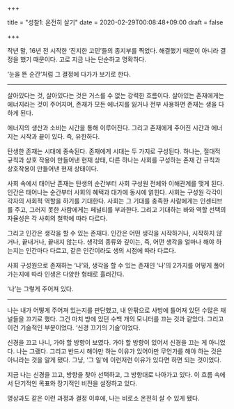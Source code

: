 +++

title = "성찰1: 온전히 살기"
date = 2020-02-29T00:08:48+09:00
draft = false

+++

작년 말, 16년 전 시작한 ‘진지한 고민’들의 종지부를 찍었다. 해결했기 때문이 아니라 결정을 했기 때문이다. 고로 지금 나는 단순하고 명확하다.

‘눈을 뜬 순간’처럼 그 결정에 다가가 보기로 한다.

***

살아있다는 것, 살아있다는 것은 거스를 수 없는 강력한 흐름이다. 살아있는 존재에게는 에너지라는 것이 주어지며, 존재가 모든 에너지를 잃거나 전부 사용하면 존재는 생을 다하게 된다.

에너지의 생산과 소비는 시간을 통해 이루어진다. 그리고 존재에게 주어진 시간과 에너지는 시작과 끝이 있다. 즉, 유한하다.

탄생한 존재는 시대에 종속된다. 존재에게 시대는 두 가지로 구성된다. 하나는, 절대적 규칙과 상호 작용이 만들어낸 현재 상태, 다른 하나는 사회를 구성하는 존재 간 규칙과 상호작용이 만들어낸 현재 상태이다.

사회 속에서 태어난 존재는 탄생의 순간부터 사회 구성원 전체와 이해관계를 맺게 된다. 인간은 태어나는 순간부터 사회의 혜택과 대가에 동시에 얽힌다. 사회는 구성원 각각이 각자의 사회적 역할을 하기를 기대한다. 사회는 그 기대를 충족한 사람에게는 인센티브를 주고, 그러지 못한 사람에게는 페널티를 부과한다. 그리고 기대하는 바와 역할 선택의 자율성은 각 사회의 철학에 따라 다르다.

그리고 인간은 생각을 할 수 있는 존재다. 인간은 어떤 생각을 시작하거나, 시작하지 않거나, 끝내거나, 끝내지 않는다. 생각의 종류와 깊이는, 즉, 어떤 생각을 얼마나 해야 하는지는 인간마다 다르고, 같은 인간이라도 생의 시점에 따라 다르다.

사회 구성원으로 존재하는 ‘나’와, 생각을 할 수 있는 존재인 ‘나’의 2가지를 어떻게 풀어가는지에 따라 인생은 다양한 형태로 흘러간다.

‘나’는 그렇게 주어져 있다.

***

나는 내가 어떻게 주어져 있는지를 판단했고, 내 안팎으로 사방에 틀어져 있던 수많은 채널들을 끄기로 했다. 그건 마치 방에 있던 수백 개의 모니터를 끄는 것과 같았다. 그리고 이건 기술적인 부분이었다. ‘신경 끄기의 기술’이었다.

신경을 끄고 나니, 가야 할 방향이 보였다. 가야 할 방향이 있어서 신경을 끄는 게 아니었다. 나는 그랬다. 그리고 반드시 해야만 하는 이유가 있어야만 무언가를 해야 하는 것은 아니라는 것을 알게 됐다. 그냥, ‘그 일’에 이런저런 이유가 있다면 하면 되는 것이었다.

지금 나는 신경을 끄고, 방향을 찾아 선택하고, 그 방향대로 나아가고 있다. 이 흐름 속에서 단기적인 목표와 장기적인 비전을 설정하고 있다.

명상과도 같은 이런 과정과 결정 이후에, 나는 비로소 온전히 살 수 있게 됐다.
